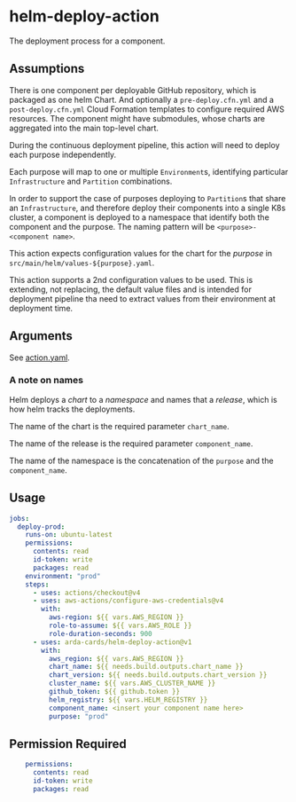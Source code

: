 # helm-deploy-action

The deployment process for a component.

## Assumptions

There is one component per deployable GitHub repository, which is packaged as one helm Chart. And optionally a `pre-deploy.cfn.yml` and a `post-deploy.cfn.yml` Cloud Formation templates to configure required AWS resources.
The component might have submodules, whose charts are aggregated into the main top-level chart.

During the continuous deployment pipeline, this action will need to deploy each purpose independently.

Each purpose will map to one or multiple `Environment`s, identifying particular `Infrastructure` and `Partition` combinations.

In order to support the case of purposes deploying to `Partition`s that share an `Infrastructure`, and therefore deploy their components into a single K8s cluster, a component is deployed to a namespace that identify both the component and the purpose.
The naming pattern will be `<purpose>-<component name>`.

This action expects configuration values for the chart for the *purpose* in `src/main/helm/values-${purpose}.yaml`.

This action supports a 2nd configuration values to be used. This is extending, not replacing, the default value files and is
intended for deployment pipeline tha need to extract values from their environment at deployment time.

## Arguments

See [action.yaml](action.yaml).

### A note on names

Helm deploys a *chart* to a *namespace* and names that a *release*, which is how helm tracks the deployments.

The name of the chart is the required parameter `chart_name`.

The name of the release is the required parameter `component_name`.

The name of the namespace is the concatenation of the `purpose` and the `component_name`.

## Usage

```yaml
jobs:
  deploy-prod:
    runs-on: ubuntu-latest
    permissions:
      contents: read
      id-token: write
      packages: read
    environment: "prod"
    steps:
      - uses: actions/checkout@v4
      - uses: aws-actions/configure-aws-credentials@v4
        with:
          aws-region: ${{ vars.AWS_REGION }}
          role-to-assume: ${{ vars.AWS_ROLE }}
          role-duration-seconds: 900
      - uses: arda-cards/helm-deploy-action@v1
        with:
          aws_region: ${{ vars.AWS_REGION }}
          chart_name: ${{ needs.build.outputs.chart_name }}
          chart_version: ${{ needs.build.outputs.chart_version }}
          cluster_name: ${{ vars.AWS_CLUSTER_NAME }}
          github_token: ${{ github.token }}
          helm_registry: ${{ vars.HELM_REGISTRY }}
          component_name: <insert your component name here>
          purpose: "prod"
```

## Permission Required

```yaml
    permissions:
      contents: read
      id-token: write
      packages: read
```
